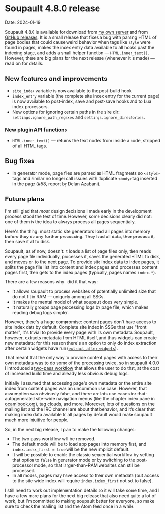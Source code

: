 <h1 id="post-title">Soupault 4.8.0 release</h1>

<p>Date: <time id="post-date">2024-01-19</time> </p>

<p id="post-excerpt">
Soupault 4.8.0 is available for download from <a href="https://files.baturin.org/software/soupault/4.8.0">my own server</a>
and from <a href="https://github.com/PataphysicalSociety/soupault/releases/tag/4.8.0">GitHub releases</a>.
It is a small release that fixes a bug with parsing HTML of page bodies that could cause weird behavior when tags like <code>style</code>
were found in pages, makes the index entry data available to all hooks past the indexing stage,
and adds a small helper function — <code>HTML.inner_text()</code>.
However, there are big plans for the next release (whenever it is made) — read on for details.
</p>

## New features and improvements

* `site_index` variable is now available to the post-build hook.
* `index_entry` variable (the complete site index entry for the current page) is now available to post-index, save and post-save hooks and to Lua index processors.
* New options for ignoring certain paths in the sire dir: `settings.ignore_path_regexes` and `settings.ignore_directories`.

### New plugin API functions

* `HTML.inner_text()` — returns the text nodes from inside a node, stripped of all HTML tags.

## Bug fixes

* In generator mode, page files are parsed as HTML fragments so  `<style>` tags and similar no longer call issues
  with duplicate  `<body>` tag inserted in the page (#58, report by Delan Azabani).

## Future plans

I'm still glad that _most_ design decisions I made early in the development process stood the test of time.
However, some decisions clearly did not: one of them is the idea to always process all pages sequentially.

Here's the thing: most static site generators load all pages into memory before they do any further processing.
They load all data, then process it, then save it all to disk.

Soupault, as of now, doesn't: it loads a list of page files only, then reads every page file individually,
processes it, saves the generated HTML to disk, and moves on to the next page.
To provide site index data to index pages, it splits the page file list into content and index pages
and processes content pages first, then gets to the index pages (typically, pages names `index.*`).

There are a few reasons why I did it that way:

* It allows soupault to process websites of potentially unlimited size that do not fit in RAM — uniquely among all SSGs.
* It makes the mental model of what soupault does very simple.
* It naturally groups page processing logs by page file, which makes reading debug logs simpler.

However, there's a huge compromise: content pages don't have access to site index data by default.
Complete site index 
In SSGs that use "front matter", it's trivial to provide every page with its own metadata.
Soupault, however, extracts metadata from HTML itself, and thus widgets can create new metadata:
for this reason there's an option to only do index extraction after certain widgets have run
([`extract_after_widgets`](/reference-manual/#interaction-with-widgets)).

That meant that the only way to provide content pages with access to their own metadata
was to do some of the processing twice, so in soupault 4.0.0 I introduced a
[two-pass workflow](/blog/soupault-4.0.0-release/#accessing-the-index-entry-of-the-page-from-plugins)
that allows the user to do that, at the cost of increased build time
and already less obvious debug logs.

Initially I assumed that accessing page's own metadata or the entire site index
from content pages was an uncommon use case. However, that assumption was obviously false,
and there are lots use cases for that: autogenerated site-wide navigation menus
(like the chapter index pane in [ocamlbook.org](https://ocamlbook.org/)),
tag clouds, and more. Moreover, lots of questions on the mailing list and the IRC channel
are about that behavior, and it's clear that making index data available to all pages by default
would make soupault much more intuitive for people.

So, in the next big release, I plan to make the following changes:

* The two-pass workflow will be removed.
* The default mode will be to load app pages into memory first, and `index.index_first = true` will be the new implicit default.
* It will be possible to enable the classic sequential workflow by setting that option to `false` in generator mode or by switching to the post-processor mode,
  so that larger-than-RAM websites can still be processed.
* In all modes, pages may have access to their own metadata (but access to the site-wide index will require `index.index_first` not set to false).

I still need to work out implementation details so it will take some time, and I have a few more plans for the next big release
that also need quite a lot of work, but I'm committed to making soupault better for everyone,
so make sure to check the mailing list and the Atom feed once in a while.


